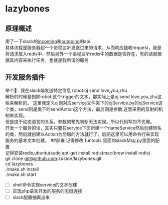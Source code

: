 # lazybones
## 原理概述
用了一下slack的[incoming](https://api.slack.com/incoming-webhooks)和[outgoing](https://api.slack.com/outgoing-webhooks)的api.<br>
具体流程是服务器起一个进程监听发送过来的请求，从而响应接收request，我是将请求放入redis中，然后另外一个进程监听redis中的数据是否存在，有的话就根据其内容来执行任务，也就是我所谓的服务
## 开发服务插件
举个🌰 . 我在slack端发送特定信息 robot:oj send love,you,zhu  <br>
解析的时候是刨除robot:这个trigger的文本，那实际上是oj send love,you,zhu这些来解析的。
这里我定义oj则对应service文件夹下的ojService.py的ojService这个类，send则是类下的sendAction这个方法，最后则是参数.这里采用的反射的机制来实现。<br>
但是由于动态语言的关系，参数的预先判断无法实现。所以代码写的不优雅。
<br>开发一个服务的话，其实只要在service下面新建一个nameService然后创建同名的类，然后就创建以Action为后缀的方法就行了。后期这里可以用命令行来实现服务的基本文本创建。
##部署
记得修改 funtools 里面的slackMsg.py里面的配置<br>
记得安装redis,ubuntu(sudo apt-get install redis)mac(brew install redis)<br>
git clone git@github.com:zuston/lazybones.git<br>
cd lazybones<br>
./make.sh install<br>
./make.sh start<br>

- [ ] shell命令实现service的文本创建
- [ ] 实现php语言开发的服务的无缝连接
- [ ] slack配置抽离出来
